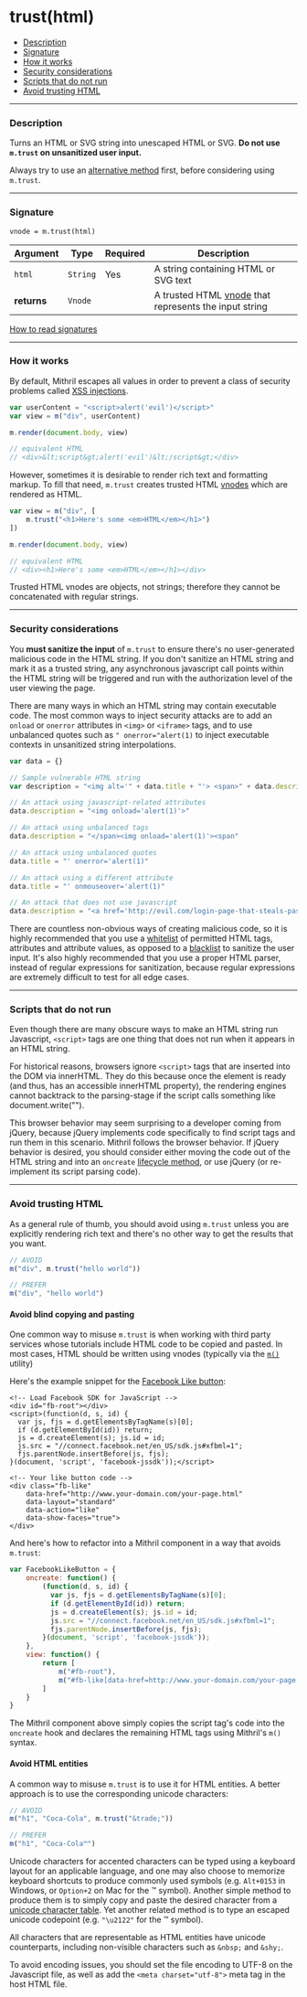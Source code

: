 # trust(html)

- [Description](#description)
- [Signature](#signature)
- [How it works](#how-it-works)
- [Security considerations](#security-considerations)
- [Scripts that do not run](#scripts-that-do-not-run)
- [Avoid trusting HTML](#avoid-trusting-html)

---

### Description

Turns an HTML or SVG string into unescaped HTML or SVG. **Do not use `m.trust` on unsanitized user input.**

Always try to use an [alternative method](#avoid-trusting-html) first, before considering using `m.trust`.

---

### Signature

`vnode = m.trust(html)`

Argument    | Type                 | Required | Description
----------- | -------------------- | -------- | ---
`html`      | `String`             | Yes      | A string containing HTML or SVG text
**returns** | `Vnode`              |          | A trusted HTML [vnode](vnodes.md) that represents the input string

[How to read signatures](signatures.md)

---

### How it works

By default, Mithril escapes all values in order to prevent a class of security problems called [XSS injections](https://en.wikipedia.org/wiki/Cross-site_scripting).

```javascript
var userContent = "<script>alert('evil')</script>"
var view = m("div", userContent)

m.render(document.body, view)

// equivalent HTML
// <div>&lt;script&gt;alert('evil')&lt;/script&gt;</div>
```

However, sometimes it is desirable to render rich text and formatting markup. To fill that need, `m.trust` creates trusted HTML [vnodes](vnodes.md) which are rendered as HTML.

```javascript
var view = m("div", [
	m.trust("<h1>Here's some <em>HTML</em></h1>")
])

m.render(document.body, view)

// equivalent HTML
// <div><h1>Here's some <em>HTML</em></h1></div>
```

Trusted HTML vnodes are objects, not strings; therefore they cannot be concatenated with regular strings.

---

### Security considerations

You **must sanitize the input** of `m.trust` to ensure there's no user-generated malicious code in the HTML string. If you don't sanitize an HTML string and mark it as a trusted string, any asynchronous javascript call points within the HTML string will be triggered and run with the authorization level of the user viewing the page.

There are many ways in which an HTML string may contain executable code. The most common ways to inject security attacks are to add an `onload` or `onerror` attributes in `<img>` or `<iframe>` tags, and to use unbalanced quotes such as `" onerror="alert(1)` to inject executable contexts in unsanitized string interpolations.

```javascript
var data = {}

// Sample vulnerable HTML string
var description = "<img alt='" + data.title + "'> <span>" + data.description + "</span>"

// An attack using javascript-related attributes
data.description = "<img onload='alert(1)'>"

// An attack using unbalanced tags
data.description = "</span><img onload='alert(1)'><span"

// An attack using unbalanced quotes
data.title = "' onerror='alert(1)"

// An attack using a different attribute
data.title = "' onmouseover='alert(1)"

// An attack that does not use javascript
data.description = "<a href='http://evil.com/login-page-that-steals-passwords.html'>Click here to read more</a>"
```

There are countless non-obvious ways of creating malicious code, so it is highly recommended that you use a [whitelist](https://en.wikipedia.org/wiki/Whitelist) of permitted HTML tags, attributes and attribute values, as opposed to a [blacklist](https://en.wikipedia.org/wiki/Blacklisting) to sanitize the user input. It's also highly recommended that you use a proper HTML parser, instead of regular expressions for sanitization, because regular expressions are extremely difficult to test for all edge cases.

---

### Scripts that do not run

Even though there are many obscure ways to make an HTML string run Javascript, `<script>` tags are one thing that does not run when it appears in an HTML string.

For historical reasons, browsers ignore `<script>` tags that are inserted into the DOM via innerHTML. They do this because once the element is ready (and thus, has an accessible innerHTML property), the rendering engines cannot backtrack to the parsing-stage if the script calls something like document.write("</body>").

This browser behavior may seem surprising to a developer coming from jQuery, because jQuery implements code specifically to find script tags and run them in this scenario. Mithril follows the browser behavior. If jQuery behavior is desired, you should consider either moving the code out of the HTML string and into an `oncreate` [lifecycle method](lifecycle-methods.md), or use jQuery (or re-implement its script parsing code).

---

### Avoid trusting HTML

As a general rule of thumb, you should avoid using `m.trust` unless you are explicitly rendering rich text and there's no other way to get the results that you want.

```javascript
// AVOID
m("div", m.trust("hello world"))

// PREFER
m("div", "hello world")
```

#### Avoid blind copying and pasting

One common way to misuse `m.trust` is when working with third party services whose tutorials include HTML code to be copied and pasted. In most cases, HTML should be written using vnodes (typically via the [`m()`](hyperscript.md) utility)

Here's the example snippet for the [Facebook Like button](https://developers.facebook.com/docs/plugins/like-button):

```markup
<!-- Load Facebook SDK for JavaScript -->
<div id="fb-root"></div>
<script>(function(d, s, id) {
  var js, fjs = d.getElementsByTagName(s)[0];
  if (d.getElementById(id)) return;
  js = d.createElement(s); js.id = id;
  js.src = "//connect.facebook.net/en_US/sdk.js#xfbml=1";
  fjs.parentNode.insertBefore(js, fjs);
}(document, 'script', 'facebook-jssdk'));</script>

<!-- Your like button code -->
<div class="fb-like"
	data-href="http://www.your-domain.com/your-page.html"
	data-layout="standard"
	data-action="like"
	data-show-faces="true">
</div>
```

And here's how to refactor into a Mithril component in a way that avoids `m.trust`:

```javascript
var FacebookLikeButton = {
	oncreate: function() {
		(function(d, s, id) {
		  var js, fjs = d.getElementsByTagName(s)[0];
		  if (d.getElementById(id)) return;
		  js = d.createElement(s); js.id = id;
		  js.src = "//connect.facebook.net/en_US/sdk.js#xfbml=1";
		  fjs.parentNode.insertBefore(js, fjs);
		}(document, 'script', 'facebook-jssdk'));
	},
	view: function() {
		return [
			m("#fb-root"),
			m("#fb-like[data-href=http://www.your-domain.com/your-page.html][data-layout=standard][data-action=like][data-show-faces=true]")
		]
	}
}
```

The Mithril component above simply copies the script tag's code into the `oncreate` hook and declares the remaining HTML tags using Mithril's `m()` syntax.

#### Avoid HTML entities

A common way to misuse `m.trust` is to use it for HTML entities. A better approach is to use the corresponding unicode characters:

```javascript
// AVOID
m("h1", "Coca-Cola", m.trust("&trade;"))

// PREFER
m("h1", "Coca-Cola™")
```

Unicode characters for accented characters can be typed using a keyboard layout for an applicable language, and one may also choose to memorize keyboard shortcuts to produce commonly used symbols (e.g. `Alt+0153` in Windows, or `Option+2` on Mac for the ™ symbol). Another simple method to produce them is to simply copy and paste the desired character from a [unicode character table](https://en.wikipedia.org/wiki/List_of_XML_and_HTML_character_entity_references). Yet another related method is to type an escaped unicode codepoint (e.g. `"\u2122"` for the ™ symbol).

All characters that are representable as HTML entities have unicode counterparts, including non-visible characters such as `&nbsp;` and `&shy;`.

To avoid encoding issues, you should set the file encoding to UTF-8 on the Javascript file, as well as add the `<meta charset="utf-8">` meta tag in the host HTML file.
